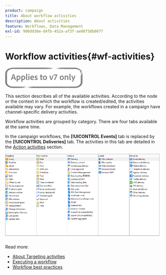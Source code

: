 ```yaml
---
product: campaign
title: About workflow activities
description: About activities
feature: Workflows, Data Management
exl-id: 900dd30e-d4fb-452a-af3f-ae00758b0077
---
```

# Workflow activities{#wf-activities}

![](../../assets/v7-only.svg)

This section describes all of the available activities. According to the node or the context in which the workflow is created/edited, the activities available may vary. For example, the workflows created in a campaign have channel-specific delivery activities.

Workflow activities are grouped by category. There are four tabs available at the same time.

In the campaign workflows, the **[!UICONTROL Events]** tab is replaced by the **[!UICONTROL Deliveries]** tab. The activities in this tab are detailed in the [Action activities](about-action-activities.md) section.

![](assets/wf-activity-tabs.png)

Read more:

* [About Targeting activities](about-targeting-activities.md)
* [Executing a workflow](starting-a-workflow.md)
* [Workflow best practices](workflow-best-practices.md)
